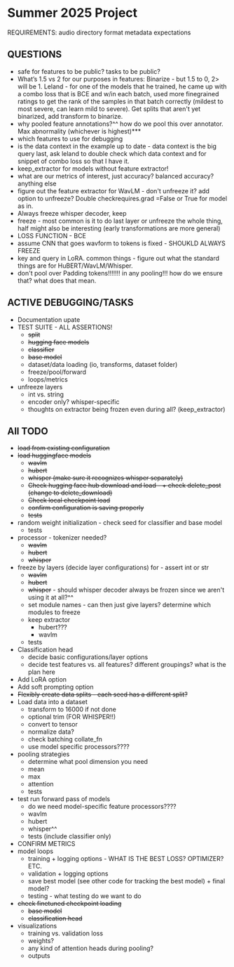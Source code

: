 # Summer 2025 Project
REQUIREMENTS:
    audio directory format
    metadata expectations

## QUESTIONS
* safe for features to be public? tasks to be public?
* What’s 1.5 vs 2 for our purposes in features: Binarize - but 1.5 to 0, 2> will be 1. Leland - for one of the models that he trained, he came up with a combo loss that is BCE and w/in each batch, used more finegrained ratings to get the rank of the samples in that batch correctly (mildest to most severe, can learn mild to severe). Get splits that aren't yet binarized, add transform to binarize. 
* why pooled feature annotations?^^ how do we pool this over annotator. Max abnormality (whichever is highest)***
* which features to use for debugging
* is the data context in the example up to date - data context is the big query last, ask leland to double check which data context and for snippet of combo loss so that I have it. 
* keep_extractor for models without feature extractor!
* what are our metrics of interest, just accuracy? balanced accuracy? anything else
* figure out the feature extractor for WavLM - don't unfreeze it? add option to unfreeze? Double checkrequires.grad =False or True for model as in. 
* Always freeze whisper decoder, keep
* freeze - most common is it to do last layer or unfreeze the whole thing, half might also be interesting (early transformations are more general)
* LOSS FUNCTION - BCE 
* assume CNN that goes wavform to tokens is fixed - SHOUKLD ALWAYS FREEZE
* key and query in LoRA. common things - figure out what the standard things are for HuBERT/WavLM/Whisper. 
* don't pool over Padding tokens!!!!!!! in any pooling!!! how do we ensure that? what does that mean. 

## ACTIVE DEBUGGING/TASKS
* Documentation upate
* TEST SUITE - ALL ASSERTIONS!
    * ~~split~~
    * ~~hugging face models~~
    * ~~classifier~~
    * ~~base model~~
    * dataset/data loading (io, transforms, dataset folder)
    * freeze/pool/forward
    * loops/metrics
* unfreeze layers
    * int vs. string
    * encoder only? whisper-specific
    * thoughts on extractor being frozen even during all? (keep_extractor)

## All TODO
* ~~load from existing configuration~~
* ~~load huggingface models~~ 
    * ~~wavlm~~
    * ~~hubert~~
    * ~~whisper (make sure it recognizes whisper separately)~~
    * ~~Check hugging face hub download and load - + check delete_post (change to delete_download)~~
    * ~~Check local checkpoint load~~
    * ~~confirm configuration is saving properly~~
    * ~~tests~~
* random weight initialization - check seed for classifier and base model
    * tests
* processor - tokenizer needed?
    * ~~wavlm~~
    * ~~hubert~~
    * ~~whisper~~
* freeze by layers (decide layer configurations) for -  assert int or str
    * ~~wavlm~~
    * ~~hubert~~
    * ~~whisper~~ - should whisper decoder always be frozen since we aren't using it at all?^^
    * set module names - can then just give layers? determine which modules to freeze
    * keep extractor
        * hubert???
        * wavlm
    * tests
* Classification head 
    * decide basic configurations/layer options
    * decide test features vs. all features? different groupings? what is the plan here
* Add LoRA option
* Add soft prompting option 
* ~~Flexibly create data splits - each seed has a different split?~~ 
* Load data into a dataset
    * transform to 16000 if not done
    * optional trim (FOR WHISPER!!)
    * convert to tensor
    * normalize data?
    * check batching collate_fn
    * use model specific processors????
* pooling strategies
    * determine what pool dimension you need
    * mean
    * max
    * attention
    * tests
* test run forward pass of models
    * do we need model-specific feature processors????
    * wavlm
    * hubert
    * whisper^^
    * tests (include classifier only)
* CONFIRM METRICS
* model loops
    * training + logging options - WHAT IS THE BEST LOSS? OPTIMIZER? ETC.
    * validation + logging options
    * save best model (see other code for tracking the best model) + final model? 
    * testing - what testing do we want to do 
* ~~check finetuned checkpoint loading~~
    * ~~base model~~
    * ~~classification head~~
* visualizations 
    * training vs. validation loss
    * weights? 
    * any kind of attention heads during pooling?
    * outputs


